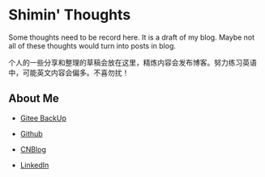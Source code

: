 # Shimin' Thoughts

Some thoughts need to be record here. It is a draft of my blog. Maybe not all of these thoughts would turn into posts in blog.

个人的一些分享和整理的草稿会放在这里，精炼内容会发布博客。努力练习英语中，可能英文内容会偏多。不喜勿扰！

## About Me

- [Gitee BackUp](https://gitee.com/Sirius_wf/doc)

- [Github](https://sirius0301.github.io/)

- [CNBlog](https://www.cnblogs.com/sirius-wang/)

- [LinkedIn](https://www.linkedin.com/in/shimin-wang-5811521aa/)